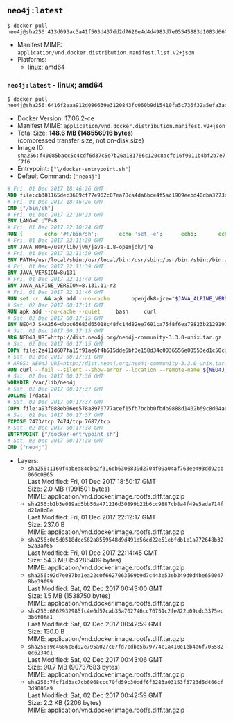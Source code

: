 ## `neo4j:latest`

```console
$ docker pull neo4j@sha256:413d093ac3a41f503d437dd2d7626e4d4d4983d7e05545883d1083d660889bbe
```

-	Manifest MIME: `application/vnd.docker.distribution.manifest.list.v2+json`
-	Platforms:
	-	linux; amd64

### `neo4j:latest` - linux; amd64

```console
$ docker pull neo4j@sha256:6416f2eaa912d086639e3120843fc060b9d15410fa5c736f32a5efa3add8b1b7
```

-	Docker Version: 17.06.2-ce
-	Manifest MIME: `application/vnd.docker.distribution.manifest.v2+json`
-	Total Size: **148.6 MB (148556916 bytes)**  
	(compressed transfer size, not on-disk size)
-	Image ID: `sha256:f40085bacc5c4cdf6d37c5e7b26a181766c120c8acfd16f9011b4bf2b7e7f7f6`
-	Entrypoint: `["\/docker-entrypoint.sh"]`
-	Default Command: `["neo4j"]`

```dockerfile
# Fri, 01 Dec 2017 18:46:26 GMT
ADD file:cb381165dec3689cf77e902c07ea78ca4da6bce4f5ac1909eebd40dba3273bfe in / 
# Fri, 01 Dec 2017 18:46:26 GMT
CMD ["/bin/sh"]
# Fri, 01 Dec 2017 22:10:23 GMT
ENV LANG=C.UTF-8
# Fri, 01 Dec 2017 22:10:24 GMT
RUN { 		echo '#!/bin/sh'; 		echo 'set -e'; 		echo; 		echo 'dirname "$(dirname "$(readlink -f "$(which javac || which java)")")"'; 	} > /usr/local/bin/docker-java-home 	&& chmod +x /usr/local/bin/docker-java-home
# Fri, 01 Dec 2017 22:11:39 GMT
ENV JAVA_HOME=/usr/lib/jvm/java-1.8-openjdk/jre
# Fri, 01 Dec 2017 22:11:39 GMT
ENV PATH=/usr/local/sbin:/usr/local/bin:/usr/sbin:/usr/bin:/sbin:/bin:/usr/lib/jvm/java-1.8-openjdk/jre/bin:/usr/lib/jvm/java-1.8-openjdk/bin
# Fri, 01 Dec 2017 22:11:39 GMT
ENV JAVA_VERSION=8u131
# Fri, 01 Dec 2017 22:11:40 GMT
ENV JAVA_ALPINE_VERSION=8.131.11-r2
# Fri, 01 Dec 2017 22:11:46 GMT
RUN set -x 	&& apk add --no-cache 		openjdk8-jre="$JAVA_ALPINE_VERSION" 	&& [ "$JAVA_HOME" = "$(docker-java-home)" ]
# Sat, 02 Dec 2017 00:17:11 GMT
RUN apk add --no-cache --quiet     bash     curl
# Sat, 02 Dec 2017 00:17:15 GMT
ENV NEO4J_SHA256=dbbc65683d65018c48fc14d82ee7691ca75f8f6ea79823b21291970638de5d88 NEO4J_TARBALL=neo4j-community-3.3.0-unix.tar.gz NEO4J_EDITION=community
# Sat, 02 Dec 2017 00:17:15 GMT
ARG NEO4J_URI=http://dist.neo4j.org/neo4j-community-3.3.0-unix.tar.gz
# Sat, 02 Dec 2017 00:17:15 GMT
COPY file:2e411d607fa15f91ae6f4b515dde6bf3e158d34c0036556e00553ed1c50cd63d in /tmp/ 
# Sat, 02 Dec 2017 00:17:31 GMT
# ARGS: NEO4J_URI=http://dist.neo4j.org/neo4j-community-3.3.0-unix.tar.gz
RUN curl --fail --silent --show-error --location --remote-name ${NEO4J_URI}     && echo "${NEO4J_SHA256}  ${NEO4J_TARBALL}" | sha256sum -csw -     && tar --extract --file ${NEO4J_TARBALL} --directory /var/lib     && mv /var/lib/neo4j-* /var/lib/neo4j     && rm ${NEO4J_TARBALL}     && mv /var/lib/neo4j/data /data     && ln -s /data /var/lib/neo4j/data     && apk del curl
# Sat, 02 Dec 2017 00:17:36 GMT
WORKDIR /var/lib/neo4j
# Sat, 02 Dec 2017 00:17:37 GMT
VOLUME [/data]
# Sat, 02 Dec 2017 00:17:37 GMT
COPY file:a93f088eb06ee578a8970777acef15fb7bcbb0fbdb9888d1402b69c8d04ae44c in /docker-entrypoint.sh 
# Sat, 02 Dec 2017 00:17:37 GMT
EXPOSE 7473/tcp 7474/tcp 7687/tcp
# Sat, 02 Dec 2017 00:17:38 GMT
ENTRYPOINT ["/docker-entrypoint.sh"]
# Sat, 02 Dec 2017 00:17:38 GMT
CMD ["neo4j"]
```

-	Layers:
	-	`sha256:1160f4abea84cbe2f316db6306839d2704f09a04af763ee493dd92cb066c0865`  
		Last Modified: Fri, 01 Dec 2017 18:50:17 GMT  
		Size: 2.0 MB (1991501 bytes)  
		MIME: application/vnd.docker.image.rootfs.diff.tar.gzip
	-	`sha256:b1b3e089ad5bb56a471216d30899b22b6cc9887cb8a4f49e5ada714fd21a8c8e`  
		Last Modified: Fri, 01 Dec 2017 22:12:17 GMT  
		Size: 237.0 B  
		MIME: application/vnd.docker.image.rootfs.diff.tar.gzip
	-	`sha256:0e5d0518dcc562a8559548d9d491d56cd22e51ebfdb1e1a772648b3252a3af65`  
		Last Modified: Fri, 01 Dec 2017 22:14:45 GMT  
		Size: 54.3 MB (54286409 bytes)  
		MIME: application/vnd.docker.image.rootfs.diff.tar.gzip
	-	`sha256:92d7e087ba1ea22c0f6627063569b9d7c443e53eb349d0d4be6500478be39f99`  
		Last Modified: Sat, 02 Dec 2017 00:43:00 GMT  
		Size: 1.5 MB (1538750 bytes)  
		MIME: application/vnd.docker.image.rootfs.diff.tar.gzip
	-	`sha256:6862932985fc4e6d57cab35a702746cc76751c2fe822b09cdc3375ec3b6f0fa1`  
		Last Modified: Sat, 02 Dec 2017 00:42:59 GMT  
		Size: 130.0 B  
		MIME: application/vnd.docker.image.rootfs.diff.tar.gzip
	-	`sha256:9c4686c8d92e795a027c07fd7cdbe5b79774c1a410e1eb4a6f705582ec6234d1`  
		Last Modified: Sat, 02 Dec 2017 00:43:06 GMT  
		Size: 90.7 MB (90737683 bytes)  
		MIME: application/vnd.docker.image.rootfs.diff.tar.gzip
	-	`sha256:7fcf1d3ac7cb6968ccc70fd59c30ddf6f3283a03153f3723d5d466cf3d9006a9`  
		Last Modified: Sat, 02 Dec 2017 00:42:59 GMT  
		Size: 2.2 KB (2206 bytes)  
		MIME: application/vnd.docker.image.rootfs.diff.tar.gzip
